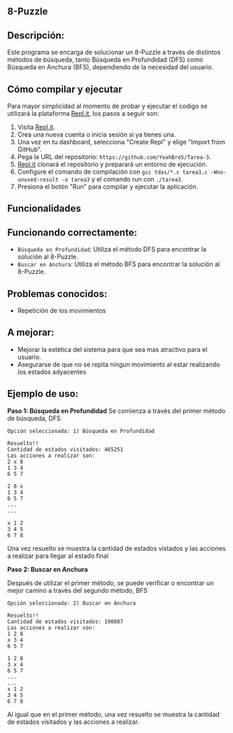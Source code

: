 
## 8-Puzzle
## Descripción:

Este programa se encarga de solucionar un 8-Puzzle a través de distintos métodos de búsqueda, tanto Búsqueda en Profundidad (DFS) como Búsqueda en Anchura (BFS), dependiendo de la necesidad del usuario.

## Cómo compilar y ejecutar
Para mayor simplicidad al momento de probar y ejecutar el codigo se utilizará la plataforma [Repl.it](http://repl.it/), los pasos a seguir son:

1. Visita [Repl.it](https://repl.it/).
2. Crea una nueva cuenta o inicia sesión si ya tienes una.
3. Una vez en tu dashboard, selecciona "Create Repl" y elige "Import from GitHub".
4. Pega la URL del repositorio: `https://github.com/YeahBro5/Tarea-3`.
5. [Repl.it](http://repl.it/) clonará el repositorio y preparará un entorno de ejecución.
6. Configure el comando de compilación con `gcc tdas/*.c tarea3.c -Wno-unused-result -o tarea3` y el comando run con `./tarea3`.
7. Presiona el botón "Run" para compilar y ejecutar la aplicación.

## Funcionalidades
## Funcionando correctamente:
* `Búsqueda en Profundidad`: Utiliza el método DFS para encontrar la solución al 8-Puzzle.
* `Buscar en Anchura`: Utiliza el método BFS para encontrar la solución al 8-Puzzle.

## Problemas conocidos:
* Repetición de los movimientos

## A mejorar:
* Mejorar la estética del sistema para que sea mas atractivo para el usuario.
* Asegurarse de que no se repita ningun movimiento al estar realizando los estados adyacentes

## Ejemplo de uso:
**Paso 1: Búsqueda en Profundidad**
Se comienza a través del primer método de búsqueda, DFS
````
Opción seleccionada: 1) Búsqueda en Profundidad

Resuelto!!
Cantidad de estados visitados: 465251
Las acciones a realizar son: 
2 x 8 
1 3 4 
6 5 7 

2 8 x 
1 3 4 
6 5 7 
...
...

x 1 2 
3 4 5 
6 7 8 

````
Una vez resuelto se muestra la cantidad de estados vistados y las acciones a realizar para llegar al estado final

**Paso 2: Buscar en Anchura**

Después de utilizar el primer método, se puede verificar o encontrar un mejor camino a través del segundo método, BFS
````
Opción seleccionada: 2) Buscar en Anchura

Resuelto!!
Cantidad de estados visitados: 190887
Las acciones a realizar son: 
1 2 8 
x 3 4 
6 5 7 

1 2 8 
3 x 4 
6 5 7
...
...
x 1 2 
3 4 5 
6 7 8 

````
Al igual que en el primer método, una vez resuelto se muestra la cantidad de estados visitados y las acciones a realizar.

